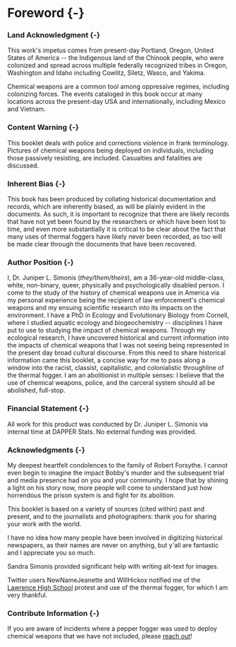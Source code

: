 
# Foreword {-}

### Land Acknowledgment {-}

This work's impetus comes from present-day Portland, Oregon, United States of America -- the Indigenous land of the Chinook people, who were colonized and spread across multiple federally recognized tribes in Oregon, Washington and Idaho including Cowlitz, Siletz, Wasco, and Yakima.

Chemical weapons are a common tool among oppressive regimes, including colonizing forces.
The events cataloged in this book occur at many locations across the present-day USA and internationally, including Mexico and Vietnam.

### Content Warning {-}

This booklet deals with police and corrections violence in frank terminology.
Pictures of chemical weapons being deployed on individuals, including those passively resisting, are included.
Casualties and fatalities are discussed.

### Inherent Bias {-}

This book has been produced by collating historical documentation and records, which are inherently biased, as will be plainly evident in the documents.
As such, it is important to recognize that there are likely records that have not yet been found by the researchers or which have been lost to time, and even more substantially it is critical to be clear about the fact that many uses of thermal foggers have likely never been recorded, as too will be made clear through the documents that have been recovered.

### Author Position {-}

I, Dr. Juniper L. Simonis (_they/them/theirs_), am a 36-year-old middle-class, white, non-binary, queer, physically and psychologically disabled person. 
I come to the study of the history of chemical weapons use in America via my personal experience being the recipient of law enforcement's chemical weapons and my ensuing scientific research into its impacts on the environment.
I have a PhD in Ecology and Evolutionary Biology from Cornell, where I studied aquatic ecology and biogeochemistry -- disciplines I have put to use to studying the impact of chemical weapons.
Through my ecological research, I have uncovered historical and current information into the impacts of chemical weapons that I was not seeing being represented in the present day broad cultural discourse.
From this need to share historical information came this booklet, a concise way for me to pass along a window into the racist, classist, capitalistic, and colonialistic throughline of the thermal fogger.
I am an abolitionist in multiple senses: I believe that the use of chemical weapons, police, and the carceral system should all be abolished, full-stop.

### Financial Statement {-}

All work for this product was conducted by Dr. Juniper L. Simonis via internal time at DAPPER Stats.
No external funding was provided.

### Acknowledgments {-}

My deepest heartfelt condolences to the family of Robert Forsythe.
I cannot even begin to imagine the impact Bobby's murder and the subsequent trial and media presence had on you and your community.
I hope that by shining a light on his story now, more people will come to understand just how horrendous the prison system is and fight for its abolition.

This booklet is based on a variety of sources (cited within) past and present, and to the journalists and photographers: thank you for sharing your work with the world. 

I have no idea how many people have been involved in digitizing historical newspapers, as their names are never on anything, but y'all are fantastic and I appreciate you so much.

Sandra Simonis provided significant help with writing alt-text for images.

Twitter users NewNameJeanette and WillHickox notified me of the [Lawrence High School](#Lawrence1970_04_21) protest and use of the thermal fogger, for which I am very thankful.

### Contribute Information {-} 

If you are aware of incidents where a pepper fogger was used to deploy chemical weapons that we have not included, please [reach out](/contact/)!
